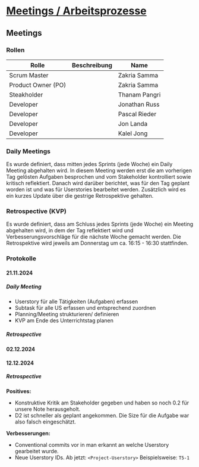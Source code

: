 # [Meetings / Arbeitsprozesse](https://gitlab.com/ch-tbz-it/Stud/m324/-/blob/main/Projekt/D3_Meetings_Prozesse.md)

## Meetings

### Rollen

| Rolle              | Beschreibung | Name          |
| ------------------ | ------------ | ------------- |
| Scrum Master       |              | Zakria Samma  |
| Product Owner (PO) |              | Zakria Samma  |
| Steakholder        |              | Thanam Pangri |
| Developer          |              | Jonathan Russ |
| Developer          |              | Pascal Rieder |
| Developer          |              | Jon Landa     |
| Developer          |              | Kalel Jong    |

### Daily Meetings

Es wurde definiert, dass mitten jedes Sprints (jede Woche) ein Daily Meeting abgehalten wird. In diesem Meeting werden erst die am vorherigen Tag gelösten Aufgaben besprochen und vom Stakeholder kontrolliert sowie kritisch reflektiert. Danach wird darüber berichtet, was für den Tag geplant worden ist und was für Userstories bearbeitet werden. Zusätzlich wird es ein kurzes Update über die gestrige Retrospektive gehalten.

### Retrospective (KVP)

Es wurde definiert, dass am Schluss jedes Sprints (jede Woche) ein Meeting abgehalten wird, in dem der Tag reflektiert wird und Verbesserungsvorschläge für die nächste Woche gemacht werden. Die Retrospektive wird jeweils am Donnerstag um ca. 16:15 - 16:30 stattfinden.

### Protokolle

#### 21.11.2024

##### Daily Meeting

- Userstory für alle Tätigkeiten (Aufgaben) erfassen
- Subtask für alle US erfassen und entsprechend zuordnen
- Planning/Meeting strukturieren/ definieren
- KVP am Ende des Unterrichtstag planen

##### Retrospective

#### 02.12.2024

#### 12.12.2024

##### Retrospective

**Positives:**

- Konstruktive Kritik am Stakeholder gegeben und haben so noch 0.2 für unsere Note herausgeholt.
- D2 ist schneller als geplant angekommen. Die Size für die Aufgabe war also falsch eingeschätzt.

**Verbesserungen:**

- Conventional commits vor in man erkannt an welche Userstory gearbeitet wurde.
- Neue Userstory IDs. Ab jetzt: `<Project-Userstory>` Beispielsweise: `T5-1`
